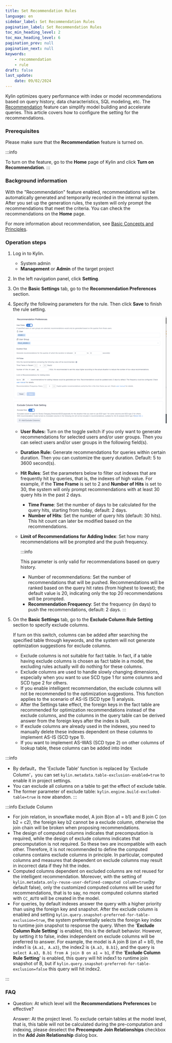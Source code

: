 ```yaml
---
title: Set Recommendation Rules
language: en
sidebar_label: Set Recommendation Rules
pagination_label: Set Recommendation Rules
toc_min_heading_level: 2
toc_max_heading_level: 6
pagination_prev: null
pagination_next: null
keywords:
    - recommendation
    - rule
draft: false
last_update:
    date: 09/02/2024
---
```


Kylin optimizes query performance with index or model recommendations based on query history, data characteristics, SQL modeling, etc. The [Recommendation](intro.md) feature can simplify model building and accelerate queries. This article covers how to configure the setting for the recommendations. 

### **Prerequisites**

Please make sure that the **Recommendation** feature is turned on.  

:::info

 To turn on the feature, go to the **Home** page of Kylin and click **Turn on Recommendation**. 
:::

### **Background information**

With the "Recommendation" feature enabled, recommendations will be automatically generated and temporarily recorded in the internal system. After you set up the generation rules, the system will only prompt the recommendations that meet the criteria. You can check the recommendations on the **Home** page. 

For more information about recommendation, see [Basic Concepts and Principles](basic_concept_actions.md). 

### **Operation steps**

1. Log in to Kylin. 

   - System admin
   - **Management** or **Admin** of the target project 

2. In the left navigation panel, click **Setting**.

3. On the **Basic Settings** tab, go to the **Recommendation Preferences** section.

4. Specify the following parameters for the rule. Then click **Save** to finish the rule setting. 

   ![](images/recommendation_preferences_en.png)

   - **User Rules:** Turn on the toggle switch if you only want to generate recommendations for selected users and/or user groups. Then you can select users and/or user groups in the following field(s). 

   - **Duration Rule:** Generate recommendations for queries within certain duration. Then you can customize the query duration. Default: 5 to 3600 second(s).


   - **Hit Rules**: Set the parameters below to filter out indexes that are frequently hit by queries, that is, the indexes of high value. 
     For example, if the **Time Frame** is set to 2 and **Number of Hits** is set to 30, the system will only prompt recommendations with at least 30 query hits in the past 2 days.
        - **Time Frame**: Set the number of days to be calculated for the query hits, starting from today, default: 2 days.
        - **Number of Hits**: Set the number of query hits (default: 30 hits). This hit count can later be modified based on the recommendations. 
     
   - **Limit of Recommendations for Adding Index**: Set how many recommendations will be prompted and the push frequency.  

     :::info
     
      This parameter is only valid for recommendations based on query history. 
        - Number of recommendations: Set the number of recommendations that will be pushed. Recommendations will be ranked based on the query hit rates (from highest to lowest); the default value is 20, indicating only the top 20 recommendations will be prompted. 
        - **Recommendation Frequency**: Set the frequency (in days) to push the recommendations, default: 2 days.
     :::
5. On the **Basic Settings** tab, go to the **Exclude Column Rule Setting** section to specify exclude columns.

   If turn on this switch, columns can be added after searching the specified table through keywords, and the system will not generate optimization suggestions for exclude columns.

   * Exclude columns is not suitable for fact table. In fact, if a table having exclude columns is chosen as fact table in a model, the excluding rules actually will do nothing for these columns.
   * Exclude columns are used to handle slowly changing dimensions, especially when you want to use SCD type 1 for some columns and SCD type 2 for others. 
   * If you enable intelligent recommendation, the exclude columns will not be recommended to the optimization suggestions. This function applies to the scenario of AS-IS (SCD type 1) analysis.
   * After the Settings take effect, the foreign keys in the fact table are recommended for optimization recommendations instead of the exclude columns, and the columns in the query table can be derived answer from the foreign keys after the index is built.
   * If exclude columns are already used in the indexes, you need to manually delete these indexes dependent on these columns to implement AS-IS (SCD type 1).
   * If you want to implement AS-WAS (SCD type 2) on other columns of lookup table, these columns can be added into index

:::info

 * By default，the 'Exclude Table' function is replaced by 'Exclude Column'，you can set `kylin.metadata.table-exclusion-enabled=true` to enable it in project settings.
 * You can exclude all columns on a table to get the effect of exclude table.
 * The former parameter of exclude table: `kylin.engine.build-excluded-table=true` is now abandon.
:::

:::info Exclude Column
 * For join relation, in snowflake model, A join B(on a1 = b1) and B join C (on b2 = c2), the foreign key b2 cannot be a exclude column, otherwise the join chain will be broken when proposing recommendations.
 * The design of computed columns indicates that precomputation is required, while the design of exclude columns indicates that precomputation is not required. So these two are incompatible with each other. Therefore, it is not recommended to define the computed columns contains exclude columns in principle. In particular, computed columns and measures that dependent on exclude columns  may result in incorrect data if they hit the index. 
 * Computed columns dependent on excluded columns are not reused for the intelligent recommendation. Moreover, with the setting of `kylin.metadata.only-reuse-user-defined-computed column=true`(by default false), only the customized computed columns will be used for recommendations, that is to say, no more computed columns started with `CC_AUTO` will be created in the model.
 * For queries, by default indexes answer the query with a higher priority than using the foreign key and snapshot. After the exclude column is enabled and setting `kylin.query.snapshot-preferred-for-table-exclusion=true`, the system preferentially selects the foreign key index to runtime join snapshot to response the query. When the '**Exclude Column Rule Setting**' is enabled, this is the default behavior. However, by setting it to false, index independent on exclude columns will be preferred to answer. For example, the model is A join B (on a1 = b1), the index1 is `{A.a1, A.a3}`, the index2 is `{A.a3, B.b1}`, and the query is `select A.a3, B.b1 from A join B on a1 = b1`, if the  '**Exclude Column Rule Setting**' is enabled, this query will hit index1 to runtime join snapshot of B, but if `kylin.query.snapshot-preferred-for-table-exclusion=false` this query will hit index2.

:::

### **FAQ**

- Question: At which level will the **Recommendations Preferences** be effective? 

  Answer: At the project level. To exclude certain tables at the model level, that is, this table will not be calculated during the pre-computation and indexing, please deselect the **Precompute Join Relationships** checkbox in the **Add Join Relationship** dialog box. 

